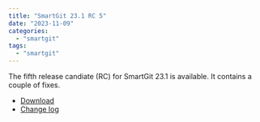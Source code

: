 ```yaml
---
title: "SmartGit 23.1 RC 5"
date: "2023-11-09"
categories: 
  - "smartgit"
tags: 
  - "smartgit"
---
```


The fifth release candiate (RC) for SmartGit 23.1 is available.
It contains a couple of fixes.

- [Download](https://www.syntevo.com/smartgit/preview)
- [Change log](https://www.syntevo.com/smartgit/changelog-eap.txt)
